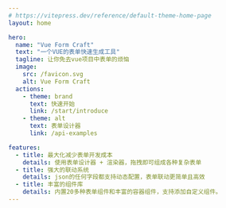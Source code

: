 ```yaml
---
# https://vitepress.dev/reference/default-theme-home-page
layout: home

hero:
  name: "Vue Form Craft"
  text: "一个VUE的表单快速生成工具"
  tagline: 让你免去vue项目中表单的烦恼
  image:
    src: /favicon.svg
    alt: Vue Form Craft
  actions:
    - theme: brand
      text: 快速开始
      link: /start/introduce
    - theme: alt
      text: 表单设计器
      link: /api-examples

features:
  - title: 最大化减少表单开发成本
    details: 使用表单设计器 + 渲染器，拖拽即可组成各种复杂表单
  - title: 强大的联动系统
    details: json的任何字段都支持动态配置，表单联动更简单且高效
  - title: 丰富的组件库
    details: 内置20多种表单组件和丰富的容器组件，支持添加自定义组件。
---
```


